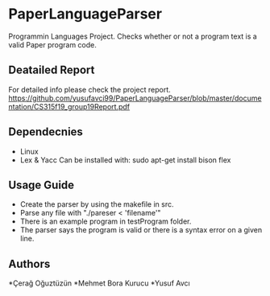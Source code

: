 # PaperLanguageParser

Programmin Languages Project. Checks whether or not a program text is a valid Paper program code.

## Deatailed Report

For detailed info please check the project report.
https://github.com/yusufavci99/PaperLanguageParser/blob/master/documentation/CS315f19_group19Report.pdf

## Dependecnies

* Linux
* Lex & Yacc 
Can be installed with: sudo apt-get install bison flex

## Usage Guide

* Create the parser by using the makefile in src.
* Parse any file with "./pareser < 'filename'"
* There is an example program in testProgram folder.
* The parser says the program is valid or there is a syntax error on a given line.

## Authors

*Çerağ Oğuztüzün
*Mehmet Bora Kurucu
*Yusuf Avcı



